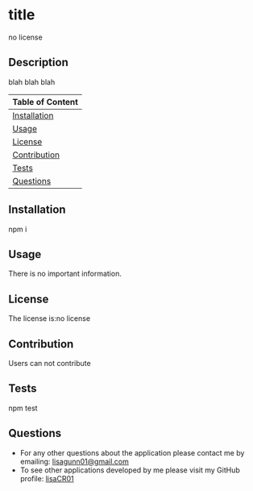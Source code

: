 
  # title

  no license

  ## Description 
  blah blah blah 

  |         Table of Content      |
  | ----------------------------- |
  | [Installation](#installation) |
  | [Usage](#usage)               |
  | [License](#license)           |
  | [Contribution](#contribution) |
  | [Tests](#tests)               |
  | [Questions](#questions)       |
 
  ## Installation 
  npm i
  ## Usage 
  There is no important information.
  ## License 
  The license is:no license
  ## Contribution 
  Users can not contribute
  ## Tests 
  npm test
  ## Questions 
  * For any other questions about the application please contact me by emailing: lisagunn01@gmail.com
  * To see other applications developed by me please visit my GitHub profile: [lisaCR01](https://github.com/lisaCR01/)
